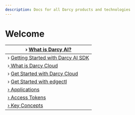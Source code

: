 ```yaml
---
description: Docs for all Darcy products and technologies
---
```


# Welcome

| › [What is Darcy AI?](darcy-ai-sdk/what-is-darcy-ai.md)                                  |
| ---------------------------------------------------------------------------------------- |
| › [Getting Started with Darcy AI SDK](darcy-ai-sdk/getting-started-with-darcy-ai-sdk.md) |
| ›[ What is Darcy Cloud](darcy-cloud/what-is-darcy-cloud.md)                              |
| › [Get Started with Darcy Cloud](darcy-cloud/get-started-ec/)                            |
| › [Get Started with edgectl](darcy-cloud/get-started-edgectl/)                           |
| [› Applications](darcy-cloud/applications-doc/)                                          |
| [› Access Tokens](darcy-cloud/access-tokens.md)                                          |
| [› Key Concepts](darcy-cloud/key-concepts.md)                                            |

